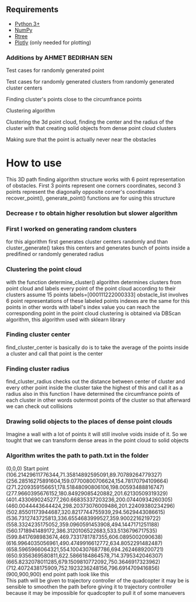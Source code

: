 ## Requirements
- [Python 3+](https://www.python.org/downloads/)
- [NumPy](http://www.numpy.org/)
- [Rtree](https://pypi.python.org/pypi/Rtree/)
- [Plotly](https://plot.ly/python/getting-started/) (only needed for plotting)

### Additions by AHMET BEDIRHAN SEN

Test cases for randomly generated point

Test cases for randomly generated clusters from randomly generated cluster centers

Finding cluster's points close to the circumfrance points

Clustering algorithm

Clustering the 3d point cloud, finding the center and the radius of the cluster with that creating solid objects from dense point cloud clusters

Making sure that the point is actually never near the obstacles


# How to use
This 3D path finding algorithm structure works with 6 point representation of obstacles. First 3 points represent one corners coordinates, second 3 points represent the diagonally opposite corner's coordinates
recover_point(), generate_point() functions are for using this structure

### Decrease r to obtain higher resolution but slower algorithm



###
### First I worked on generating random clusters
for this algorithm first generates cluster centers randomly and than cluster_generate() takes this centers and generates bunch of points inside a predifined or randomly generated radius

 ### Clustering the point cloud
 with the function determine_cluster() algorithm determines clusters from point cloud and labels every point of the point cloud according to their clusters assume 15 points labels=[000111222000333] obstacle_list involves 6 point representations of these labeled points indexes are the same for this points in other words with label's index value you can reach the corresponding point in the point cloud
 clustering is obtained via DBScan algorithm, this algorithm used with sklearn library


### Finding cluster center
  find_cluster_center is basically do is to take the average of the points inside a cluster and call that point is the center
### Finding cluster radius
  find_cluster_radius checks out the distance between center of cluster and every other point inside the cluster take the highest of this and call it as a radius
  also in this function I have determined the circumfrance points of each cluster in other words outermost points of the cluster so that afterward we can check out collisions
### Drawing solid objects to the places of dense point clouds
  Imagine a wall with a lot of points it will still involve voids inside of it. So we tought that we can transform dense areas in the point cloud to solid objects
### Algorithm writes the path to path.txt in the folder
 (0,0,0) Start point
 (106.21429611776344,71.35814892595091,89.70789264779327) 
 (256.28516275891604,159.07700800706624,154.78170794109664) 
 (271.2209359156651,178.51848090806106,198.00593488816747) 
 (277.9660395676152,180.84929085420882,201.62130509319329) 
 (401.4330690245277,260.66835337203236,200.07440934260305) 
 (460.0044443644424,298.20373076009486,201.22409380234296) 
 (502.85501173944687,320.8217744755939,294.5629443086615) 
 (536.7312743725813,336.6554683999527,359.9002216219722) 
 (558.3324235175052,359.0960591453908,494.1447171251188) 
 (560.1718941489172,386.3120106522683,533.5136796717535) 
 (599.8417698983674,469.7331781787355,606.0895002090638) 
 (616.9964035056961,490.4749916612772,634.8052291482487) 
 (658.5965966064321,554.1004307687786,694.2624689200721) 
 (650.9356369580811,622.5866184864578,714.3795342046307) 
 (665.8232078011285,679.1509810772092,750.3646917323962) 
 (712.4072438175909,752.1923236248156,796.6914709416856) 
 (900,900,900) end point
path look like this  
This path will be given to trajectory controller of the quadcopter it may be is sensible to smoothen the path before giving it to trajectory controller because it may be impossible for quadcopter to pull it of some manuevers 




